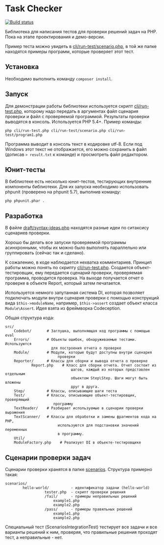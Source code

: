 # Task Checker

[![Build status](https://travis-ci.org/codedokode/task-checker.svg?branch=master)](https://travis-ci.org/codedokode/task-checker)

Библиотека для написания тестов для проверки решений задач на PHP. Пока на этапе проектирования и демо-версии. 

Пример теста можно увидеть в [cli/run-test/scenario.php](./cli/run-test/scenario.php), в той же папке находятся примеры программ, которые проверяет этот тест.

## Установка 

Необходимо выполнить команду `composer install`. 

## Запуск 

Для демонстрации работы библиотеки используется скрипт [cli/run-test.php](./cli/run-test.php), которому надо передать в аргументах файл сценария проверки и файл с проверяемой программой. Результаты проверки выводятся в консоль. Используется PHP 5.4+. Пример команды: 

```
php cli/run-test.php cli/run-test/scenario.php cli/run-test/program1.php
```

Программа выводит в консоль текст в кодировке utf-8. Если под Windows этот текст не отображается, его можно сохранить в файл (дописав `> result.txt` к команде) и просмотреть файл редактором. 

## Юнит-тесты

В библиотеке есть несколько юнит-тестов, тестирующих внутренние компоненты библиотеки. Для их запуска необходимо использовать phpunit (проверено на phpunit 5.7), выполнив команду: 

```
php phpunit.phar .
```

## Разработка

В файле [draft/syntax-ideas.php](./draft/syntax-ideas.php) находятся разные идеи по ситаксису сценариев проверки.

Хорошо бы делать все запуски проверяемой программы асинхронными, чтобы их можно было выполнять параллельно или группировать (сейчас так и сделано).

К сожалению, в коде наблюдается нехватка комментариев. Принцип работы можно понять по скрипту [cli/run-test.php](./cli/run-test.php). Создается объект-тестировщик, ему передается сценарий проверки, проверяемая программа, проводится проверка. На выходе получается отчет о проверке в объекте Report, который затем печатается.

Используется немного запутанная система DI, которая позволяет подключать модули внутри сценария проверки с помощью конструкций вида `$this->moduleName`, например, `$this->assert` создает объект класса `Module\Assert`. Идея взята из фреймворка Codeception.

Общая структура кода: 

```
src/
    Codebot/       # Заглушка, выполняющая код программы с помощью eval
    Errors/        # Объекты ошибок, обнаруживаемые тестами. Используются
                     для построения отчета о проверке
    Module/        # Модули, которые будут доступны внутри сценария 
                        проверки
    Reporter/      # Классы для сборки и вывода отчета о проверке
            Report.php    # Класс для сборки отчета. Отчет состоит из 
                              шагов, каждый из которых представлен отдельным 
                              объектом Step\Step. Шаги могут быть вложены 
                              друг в друга.
    Step/          # Классы, описывающие шаги теста
    Test/          # Классы, описывающие объект-тестировщик, проверяющий 
                      программу
    TextReader/    # Разбирает используемые в сценарии проверки выражения
    TextScanner/   # Классы для обработки и замены фрагментов кода на PHP, 
                        используются для подстановки значений переменных 
                        в программу.
    Util/
    ModuleFactory.php    # Реализует DI в объекте-тестировщике
```

## Сценарии проверки задач

Сценарии проверки хранятся в папке [scenarios](./scenarios). Структура примерно такая: 

```
scenarios/
        hello-world/          - идентификатор задачи (hello-world)
                  tester.php  - скрипт проверки решения
                  /fail/      - примеры неправильных решений
                      example1.php 
                      example2.php 
                  /pass/      - примеры правильных решений
                      example1.php
                      example2.php
```

Специальный тест (ScenariosIntegrationTest) тестирует все задачи и все варианты решений к ним, проверяя, что правильные решения проходят тест, а неправильные - нет.
